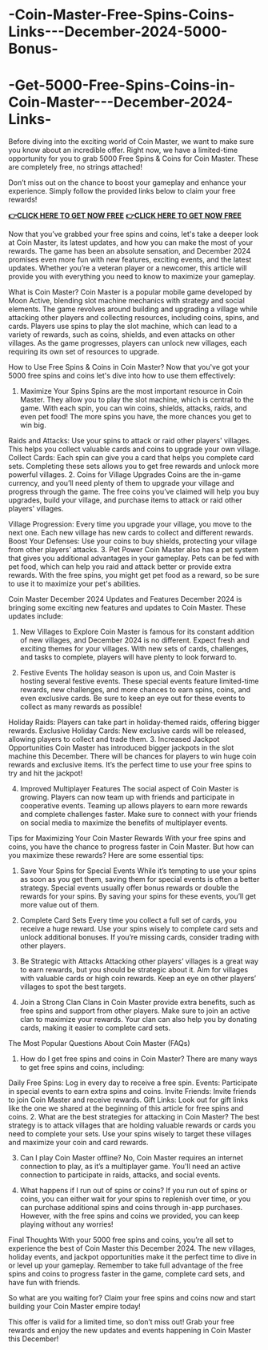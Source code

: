 # -Coin-Master-Free-Spins-Coins-Links---December-2024-5000-Bonus-
# -Get-5000-Free-Spins-Coins-in-Coin-Master---December-2024-Links-
Before diving into the exciting world of Coin Master, we want to make sure you know about an incredible offer. Right now, we have a limited-time opportunity for you to grab 5000 Free Spins & Coins for Coin Master. These are completely free, no strings attached!

Don’t miss out on the chance to boost your gameplay and enhance your experience. Simply follow the provided links below to claim your free rewards!

**[👉CLICK HERE TO GET NOW FREE](https://groupzone.xyz/coin-master/)**
**[👉CLICK HERE TO GET NOW FREE](https://groupzone.xyz/coin-master/)**

Now that you’ve grabbed your free spins and coins, let's take a deeper look at Coin Master, its latest updates, and how you can make the most of your rewards. The game has been an absolute sensation, and December 2024 promises even more fun with new features, exciting events, and the latest updates. Whether you’re a veteran player or a newcomer, this article will provide you with everything you need to know to maximize your gameplay.

What is Coin Master?
Coin Master is a popular mobile game developed by Moon Active, blending slot machine mechanics with strategy and social elements. The game revolves around building and upgrading a village while attacking other players and collecting resources, including coins, spins, and cards. Players use spins to play the slot machine, which can lead to a variety of rewards, such as coins, shields, and even attacks on other villages. As the game progresses, players can unlock new villages, each requiring its own set of resources to upgrade.

How to Use Free Spins & Coins in Coin Master?
Now that you've got your 5000 free spins and coins let's dive into how to use them effectively:

1. Maximize Your Spins
Spins are the most important resource in Coin Master. They allow you to play the slot machine, which is central to the game. With each spin, you can win coins, shields, attacks, raids, and even pet food! The more spins you have, the more chances you get to win big.

Raids and Attacks: Use your spins to attack or raid other players' villages. This helps you collect valuable cards and coins to upgrade your own village.
Collect Cards: Each spin can give you a card that helps you complete card sets. Completing these sets allows you to get free rewards and unlock more powerful villages.
2. Coins for Village Upgrades
Coins are the in-game currency, and you’ll need plenty of them to upgrade your village and progress through the game. The free coins you’ve claimed will help you buy upgrades, build your village, and purchase items to attack or raid other players' villages.

Village Progression: Every time you upgrade your village, you move to the next one. Each new village has new cards to collect and different rewards.
Boost Your Defenses: Use your coins to buy shields, protecting your village from other players’ attacks.
3. Pet Power
Coin Master also has a pet system that gives you additional advantages in your gameplay. Pets can be fed with pet food, which can help you raid and attack better or provide extra rewards. With the free spins, you might get pet food as a reward, so be sure to use it to maximize your pet's abilities.

Coin Master December 2024 Updates and Features
December 2024 is bringing some exciting new features and updates to Coin Master. These updates include:

1. New Villages to Explore
Coin Master is famous for its constant addition of new villages, and December 2024 is no different. Expect fresh and exciting themes for your villages. With new sets of cards, challenges, and tasks to complete, players will have plenty to look forward to.

2. Festive Events
The holiday season is upon us, and Coin Master is hosting several festive events. These special events feature limited-time rewards, new challenges, and more chances to earn spins, coins, and even exclusive cards. Be sure to keep an eye out for these events to collect as many rewards as possible!

Holiday Raids: Players can take part in holiday-themed raids, offering bigger rewards.
Exclusive Holiday Cards: New exclusive cards will be released, allowing players to collect and trade them.
3. Increased Jackpot Opportunities
Coin Master has introduced bigger jackpots in the slot machine this December. There will be chances for players to win huge coin rewards and exclusive items. It’s the perfect time to use your free spins to try and hit the jackpot!

4. Improved Multiplayer Features
The social aspect of Coin Master is growing. Players can now team up with friends and participate in cooperative events. Teaming up allows players to earn more rewards and complete challenges faster. Make sure to connect with your friends on social media to maximize the benefits of multiplayer events.

Tips for Maximizing Your Coin Master Rewards
With your free spins and coins, you have the chance to progress faster in Coin Master. But how can you maximize these rewards? Here are some essential tips:

1. Save Your Spins for Special Events
While it’s tempting to use your spins as soon as you get them, saving them for special events is often a better strategy. Special events usually offer bonus rewards or double the rewards for your spins. By saving your spins for these events, you’ll get more value out of them.

2. Complete Card Sets
Every time you collect a full set of cards, you receive a huge reward. Use your spins wisely to complete card sets and unlock additional bonuses. If you’re missing cards, consider trading with other players.

3. Be Strategic with Attacks
Attacking other players’ villages is a great way to earn rewards, but you should be strategic about it. Aim for villages with valuable cards or high coin rewards. Keep an eye on other players’ villages to spot the best targets.

4. Join a Strong Clan
Clans in Coin Master provide extra benefits, such as free spins and support from other players. Make sure to join an active clan to maximize your rewards. Your clan can also help you by donating cards, making it easier to complete card sets.

The Most Popular Questions About Coin Master (FAQs)
1. How do I get free spins and coins in Coin Master?
There are many ways to get free spins and coins, including:

Daily Free Spins: Log in every day to receive a free spin.
Events: Participate in special events to earn extra spins and coins.
Invite Friends: Invite friends to join Coin Master and receive rewards.
Gift Links: Look out for gift links like the one we shared at the beginning of this article for free spins and coins.
2. What are the best strategies for attacking in Coin Master?
The best strategy is to attack villages that are holding valuable rewards or cards you need to complete your sets. Use your spins wisely to target these villages and maximize your coin and card rewards.

3. Can I play Coin Master offline?
No, Coin Master requires an internet connection to play, as it’s a multiplayer game. You'll need an active connection to participate in raids, attacks, and social events.

4. What happens if I run out of spins or coins?
If you run out of spins or coins, you can either wait for your spins to replenish over time, or you can purchase additional spins and coins through in-app purchases. However, with the free spins and coins we provided, you can keep playing without any worries!

Final Thoughts
With your 5000 free spins and coins, you’re all set to experience the best of Coin Master this December 2024. The new villages, holiday events, and jackpot opportunities make it the perfect time to dive in or level up your gameplay. Remember to take full advantage of the free spins and coins to progress faster in the game, complete card sets, and have fun with friends.

So what are you waiting for? Claim your free spins and coins now and start building your Coin Master empire today!

This offer is valid for a limited time, so don’t miss out! Grab your free rewards and enjoy the new updates and events happening in Coin Master this December!
